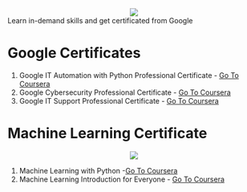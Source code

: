 <center> <img src="https://d3njjcbhbojbot.cloudfront.net/api/utilities/v1/imageproxy/http://coursera-university-assets.s3.amazonaws.com/fa/79e521abf14610b4fec9d677901916/0.png?auto=format%2Ccompress&dpr=1&w=&h=45"> </center> Learn in-demand skills and get certificated from Google

# Google Certificates
1. Google IT Automation with Python Professional Certificate - [Go To Coursera](https://www.coursera.org/professional-certificates/google-it-automation?utm_source=bg&utm_medium=sem&utm_campaign=B2C_INDIA_google-it-automation_google_FTCOF_professional-certificates_arte_bingutm_content=B2C_INDIA_google-it-automation_google_FTCOF_professional-certificates_arte_bing&campaignid=415485977&adgroupid=1217159849814825&device=c&keyword=crash%20course%20on%20python%20by%20google&matchtype=e&network=a&devicemodel=&adpostion=&creativeid=&hide_mobile_promo&msclkid=1fa85f34def91a4e82ee3b8de2f5c3f4&utm_term=crash%20course%20on%20python%20by%20google&utm_content=Google%20IT%20Automation)
2. Google Cybersecurity Professional Certificate - [Go To Coursera](https://www.coursera.org/google-certificates/cybersecurity-certificate?utm_source=bg&utm_medium=sem&utm_campaign=B2C_INDIA_google-it-automation_google_FTCOF_professional-certificates_arte_bingutm_content%3DB2C_INDIA_google-it-automation_google_FTCOF_professional-certificates_arte_bing&campaignid=415485977&adgroupid=1217159849814825&device=c&keyword=crash%20course%20on%20python%20by%20google&matchtype=e&network=a&devicemodel=&adpostion=&creativeid=&hide_mobile_promo=&msclkid=1fa85f34def91a4e82ee3b8de2f5c3f4&utm_term=crash%20course%20on%20python%20by%20google&utm_content=Google%20IT%20Automation)
3. Google IT Support Professional Certificate - [Go To Coursera](https://www.coursera.org/professional-certificates/google-it-support?utm_source=bg&utm_medium=sem&utm_campaign=B2C_INDIA_google-it-automation_google_FTCOF_professional-certificates_arte_bingutm_content%3DB2C_INDIA_google-it-automation_google_FTCOF_professional-certificates_arte_bing&campaignid=415485977&adgroupid=1217159849814825&device=c&keyword=crash%20course%20on%20python%20by%20google&matchtype=e&network=a&devicemodel=&adpostion=&creativeid=&hide_mobile_promo=&msclkid=1fa85f34def91a4e82ee3b8de2f5c3f4&utm_term=crash%20course%20on%20python%20by%20google&utm_content=Google%20IT%20Automation)


# Machine Learning Certificate

<center> <img src="https://d3njjcbhbojbot.cloudfront.net/api/utilities/v1/imageproxy/http://coursera-university-assets.s3.amazonaws.com/c0/87a10033a311e892619b85c6fd62bb/IBM-200x48.png?auto=format%2Ccompress&dpr=1&w=&h=45"> </center>

1. Machine Learning with Python -[Go To Coursera](https://www.coursera.org/learn/machine-learning-with-python)
2. Machine Learning Introduction for Everyone - [Go To Coursera ](https://www.coursera.org/learn/machine-learning-introduction-for-everyone) 
